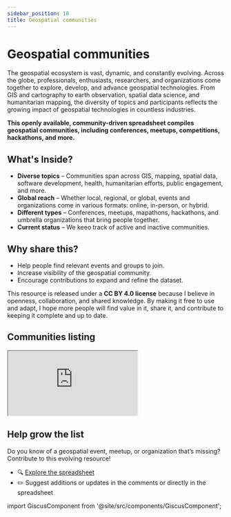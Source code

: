 ```yaml
---
sidebar_position: 10
title: Geospatial communities
---
```


# Geospatial communities

The geospatial ecosystem is vast, dynamic, and constantly evolving. Across the globe, professionals, enthusiasts, researchers, and organizations come together to explore, develop, and advance geospatial technologies. From GIS and cartography to earth observation, spatial data science, and humanitarian mapping, the diversity of topics and participants reflects the growing impact of geospatial technologies in countless industries.

**This openly available, community-driven spreadsheet compiles geospatial communities, including conferences, meetups, competitions, hackathons, and more.**

## What's Inside?
* **Diverse topics** – Communities span across GIS, mapping, spatial data, software development, health, humanitarian efforts, public engagement, and more.
* **Global reach** – Whether local, regional, or global, events and organizations come in various formats: online, in-person, or hybrid.
* **Different types** – Conferences, meetups, mapathons, hackathons, and umbrella organizations that bring people together.
* **Current status** – We keeo track of active and inactive communities.

## Why share this?

* Help people find relevant events and groups to join.
* Increase visibility of the geospatial community.
* Encourage contributions to expand and refine the dataset.

This resource is released under a **CC BY 4.0 license** because I believe in openness, collaboration, and shared knowledge. By making it free to use and adapt, I hope more people will find value in it, share it, and contribute to keeping it complete and up to date.

## Communities listing

<iframe style={{width:"100%",height:"600px"}} src="https://docs.google.com/spreadsheets/d/e/2PACX-1vQhdy3MfVRX6WyBJOaQAqjRzGjblyZxWOYgjHhs-SKccd0McBueXIX7T0izZDve1qsUListQta8pF4d/pubhtml?widget=true&amp;headers=false"></iframe>

## Help grow the list

Do you know of a geospatial event, meetup, or organization that’s missing? Contribute to this evolving resource!

* 🔍 [Explore the spreadsheet](https://docs.google.com/spreadsheets/d/1fTmotoVrgTrts9qP2NenQjNAGLb06w1_CHGctp-8yHA/edit?usp=sharing)
* ✏️ Suggest additions or updates in the comments or directly in the spreadsheet

import GiscusComponent from '@site/src/components/GiscusComponent';

<GiscusComponent></GiscusComponent>